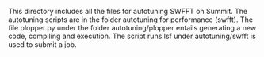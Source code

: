 This directory includes all the files for autotuning SWFFT on Summit. The autotuning scripts are in the folder autotuning for performance (swfft). 
The file plopper.py under the folder autotuning/plopper entails generating a new code, compiling and execution. The script runs.lsf under autotuning/swfft is used to submit a job.
